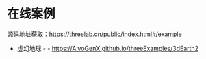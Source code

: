 # 在线案例
源码地址获取：https://threelab.cn/public/index.html#/example
 
- 虚幻地球 - - https://AivoGenX.github.io/threeExamples/3dEarth2 
  